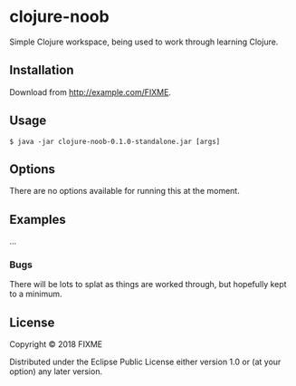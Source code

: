 # clojure-noob

Simple Clojure workspace, being used to work through learning Clojure.

## Installation

Download from http://example.com/FIXME.

## Usage

    $ java -jar clojure-noob-0.1.0-standalone.jar [args]

## Options

There are no options available for running this at the moment.

## Examples

...

### Bugs

There will be lots to splat as things are worked through, but hopefully kept to a minimum.

## License

Copyright © 2018 FIXME

Distributed under the Eclipse Public License either version 1.0 or (at
your option) any later version.
